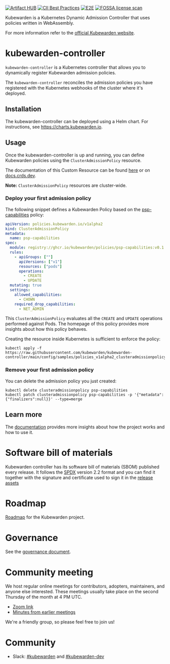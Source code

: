 [![Artifact HUB](https://img.shields.io/endpoint?url=https://artifacthub.io/badge/repository/kubewarden-controller)](https://artifacthub.io/packages/helm/kubewarden/kubewarden-controller)
[![CII Best Practices](https://bestpractices.coreinfrastructure.org/projects/6502/badge)](https://bestpractices.coreinfrastructure.org/projects/6502)
[![E2E](https://github.com/kubewarden/kubewarden-controller/actions/workflows/e2e-tests.yml/badge.svg)](https://github.com/kubewarden/kubewarden-controller/actions/workflows/e2e-tests.yml)
[![FOSSA license scan](https://app.fossa.com/api/projects/custom%2B25850%2Fgithub.com%2Fkubewarden%2Fkubewarden-controller.svg?type=shield)](https://app.fossa.com/projects/custom%252B25850%252Fgithub.com%252Fkubewarden%252Fkubewarden-controller?ref=badge_shield)

Kubewarden is a Kubernetes Dynamic Admission Controller that uses policies written
in WebAssembly.

For more information refer to the [official Kubewarden website](https://kubewarden.io/).

# kubewarden-controller

`kubewarden-controller` is a Kubernetes controller that allows you to
dynamically register Kubewarden admission policies.

The `kubewarden-controller` reconciles the admission policies you
have registered with the Kubernetes webhooks of the cluster where
it's deployed.

## Installation

The kubewarden-controller can be deployed using a Helm chart. For instructions,
see https://charts.kubewarden.io.

## Usage

Once the kubewarden-controller is up and running, you can define Kubewarden policies
using the `ClusterAdmissionPolicy` resource.

The documentation of this Custom Resource can be found
[here](https://github.com/kubewarden/kubewarden-controller/blob/main/docs/crds/README.asciidoc)
or on [docs.crds.dev](https://doc.crds.dev/github.com/kubewarden/kubewarden-controller).

**Note:** `ClusterAdmissionPolicy` resources are cluster-wide.

### Deploy your first admission policy

The following snippet defines a Kubewarden Policy based on the
[psp-capabilities](https://github.com/kubewarden/psp-capabilities)
policy:

```yaml
apiVersion: policies.kubewarden.io/v1alpha2
kind: ClusterAdmissionPolicy
metadata:
  name: psp-capabilities
spec:
  module: registry://ghcr.io/kubewarden/policies/psp-capabilities:v0.1.3
  rules:
    - apiGroups: [""]
      apiVersions: ["v1"]
      resources: ["pods"]
      operations:
        - CREATE
        - UPDATE
  mutating: true
  settings:
    allowed_capabilities:
      - CHOWN
    required_drop_capabilities:
      - NET_ADMIN
```

This `ClusterAdmissionPolicy` evaluates all the `CREATE` and `UPDATE` operations
performed against Pods. The homepage of this policy provides more insights about
how this policy behaves.

Creating the resource inside Kubernetes is sufficient to enforce the policy:

```shell
kubectl apply -f https://raw.githubusercontent.com/kubewarden/kubewarden-controller/main/config/samples/policies_v1alpha2_clusteradmissionpolicy.yaml
```

### Remove your first admission policy

You can delete the admission policy you just created:

```console
kubectl delete clusteradmissionpolicy psp-capabilities
kubectl patch clusteradmissionpolicy psp-capabilities -p '{"metadata":{"finalizers":null}}' --type=merge
```

## Learn more

The [documentation](https://docs.kubewarden.io) provides more insights
about how the project works and how to use it.

# Software bill of materials

Kubewarden controller has its software bill of materials (SBOM) published every
release. It follows the [SPDX](https://spdx.dev/) version 2.2 format and you can
find it together with the signature and certificate used to sign it in the
[release assets](https://github.com/kubewarden/kubewarden-controller/releases)

# Roadmap

[Roadmap](https://github.com/orgs/kubewarden/projects/2) for the Kubewarden project.

# Governance

See the [governance document](https://github.com/kubewarden/rfc/blob/main/rfc/0013-governance.md).

# Community meeting

We host regular online meetings for contributors, adopters, maintainers, and
anyone else interested. These meetings usually take place on the second Thursday
of the month at 4 PM UTC.

- [Zoom link](https://zoom.us/j/92928111886)
- [Minutes from earlier meetings](https://docs.google.com/document/d/1TgPIFKygkR2_vViCSfBEzwDDactfTcedc9fc4AeVJ9w/edit#)

We're a friendly group, so please feel free to join us!

# Community

- Slack: [#kubewarden](https://kubernetes.slack.com/archives/kubewarden) and [#kubewarden-dev](https://kubernetes.slack.com/archives/kubewarden-dev)
